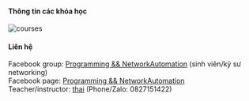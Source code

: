 #### Thông tin các khóa học
![courses](https://scontent.fsgn2-4.fna.fbcdn.net/v/t39.30808-6/236472842_1293753061083074_5315519765635570504_n.jpg?_nc_cat=111&ccb=1-5&_nc_sid=825194&_nc_ohc=OmbUlOb2vmQAX9be9HF&_nc_ht=scontent.fsgn2-4.fna&oh=1dd467eb35e251ec3e422c9a23429f2b&oe=611CC3F2)               
          

#### Liên hệ
Facebook group: [Programming && NetworkAutomation](https://www.facebook.com/groups/programmingna2001/) (sinh viên/kỹ sư networking)    
Facebook page: [Programming && NetworkAutomation](https://www.facebook.com/programmingna2001/)                  
Teacher/instructor: [thai](https://www.facebook.com/thaiquocvo2001) (Phone/Zalo: 0827151422)                                      

